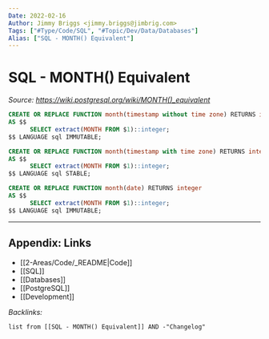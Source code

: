 ```yaml
---
Date: 2022-02-16
Author: Jimmy Briggs <jimmy.briggs@jimbrig.com>
Tags: ["#Type/Code/SQL", "#Topic/Dev/Data/Databases"]
Alias: ["SQL - MONTH() Equivalent"]
---
```


# SQL - MONTH() Equivalent

*Source: https://wiki.postgresql.org/wiki/MONTH()_equivalent*

```SQL
CREATE OR REPLACE FUNCTION month(timestamp without time zone) RETURNS integer
AS $$ 
      SELECT extract(MONTH FROM $1)::integer; 
$$ LANGUAGE sql IMMUTABLE;
```

```SQL
CREATE OR REPLACE FUNCTION month(timestamp with time zone) RETURNS integer
AS $$
      SELECT extract(MONTH FROM $1)::integer;
$$ LANGUAGE sql STABLE;
```

```SQL
CREATE OR REPLACE FUNCTION month(date) RETURNS integer
AS $$
      SELECT extract(MONTH FROM $1)::integer;
$$ LANGUAGE sql IMMUTABLE;
```


***

## Appendix: Links

- [[2-Areas/Code/_README|Code]]
- [[SQL]]
- [[Databases]]
- [[PostgreSQL]]
- [[Development]]

*Backlinks:*

```dataview
list from [[SQL - MONTH() Equivalent]] AND -"Changelog"
```